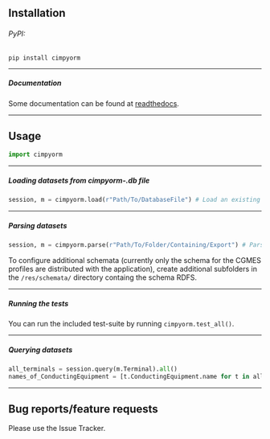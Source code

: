 ## Installation

###### PyPI:

```pip install cimpyorm```

---
##### Documentation

Some documentation can be found at [readthedocs](https://cimpyorm.readthedocs.io/en/latest/).

---
## Usage
```python
import cimpyorm
```

---
##### Loading datasets from cimpyorm-.db file
```python
session, m = cimpyorm.load(r"Path/To/DatabaseFile") # Load an existing .db file
```

---
##### Parsing datasets
```python
session, m = cimpyorm.parse(r"Path/To/Folder/Containing/Export") # Parse a .xml export (also creates a cimpyorm-.db file of the export)
```
To configure additional schemata (currently only the schema for the CGMES profiles are distributed
with the application), create additional subfolders in the ```/res/schemata/``` directory 
containg the schema RDFS.

---
##### Running the tests
You can run the included test-suite by running ```cimpyorm.test_all()```.

---
##### Querying datasets
```python
all_terminals = session.query(m.Terminal).all()
names_of_ConductingEquipment = [t.ConductingEquipment.name for t in all_terminals]
```

---
## Bug reports/feature requests
Please use the Issue Tracker.
